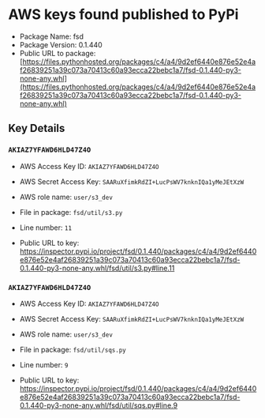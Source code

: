 # AWS keys found published to PyPi

* Package Name: fsd
* Package Version: 0.1.440
* Public URL to package: [https://files.pythonhosted.org/packages/c4/a4/9d2ef6440e876e52e4af26839251a39c073a70413c60a93ecca22bebc1a7/fsd-0.1.440-py3-none-any.whl](https://files.pythonhosted.org/packages/c4/a4/9d2ef6440e876e52e4af26839251a39c073a70413c60a93ecca22bebc1a7/fsd-0.1.440-py3-none-any.whl)

## Key Details

### `AKIAZ7YFAWD6HLD47Z4O`

* AWS Access Key ID: `AKIAZ7YFAWD6HLD47Z4O`
* AWS Secret Access Key: `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` 
* AWS role name: `user/s3_dev`
* File in package: `fsd/util/s3.py`
* Line number: `11`

* Public URL to key: https://inspector.pypi.io/project/fsd/0.1.440/packages/c4/a4/9d2ef6440e876e52e4af26839251a39c073a70413c60a93ecca22bebc1a7/fsd-0.1.440-py3-none-any.whl/fsd/util/s3.py#line.11



### `AKIAZ7YFAWD6HLD47Z4O`

* AWS Access Key ID: `AKIAZ7YFAWD6HLD47Z4O`
* AWS Secret Access Key: `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` 
* AWS role name: `user/s3_dev`
* File in package: `fsd/util/sqs.py`
* Line number: `9`

* Public URL to key: https://inspector.pypi.io/project/fsd/0.1.440/packages/c4/a4/9d2ef6440e876e52e4af26839251a39c073a70413c60a93ecca22bebc1a7/fsd-0.1.440-py3-none-any.whl/fsd/util/sqs.py#line.9


